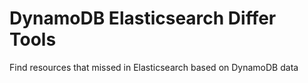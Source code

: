 # DynamoDB Elasticsearch Differ Tools

Find resources that missed in Elasticsearch based on DynamoDB data

